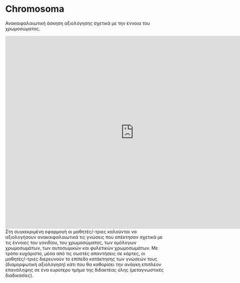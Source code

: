 # Chromosoma
Ανακαιφαλαιωτική άσκηση αξιολόγησης σχετικά με την έννοια του χρωμοσώματος.
<iframe src="https://content.e-me.edu.gr/wp-admin/admin-ajax.php?action=h5p_embed&id=1259262" width="800" height="600" frameborder="0" allowfullscreen="allowfullscreen"></iframe><script src="https://content.e-me.edu.gr/wp-content/plugins/h5p/h5p-php-library/js/h5p-resizer.js" charset="UTF-8"></script>
Στη συγκεκριμένη εφαρμογή οι μαθητές/-τριες καλούνται να αξιολογήσουν ανακαιφαλαιωτικά τις γνώσεις που απέκτησαν σχετικά με τις έννοιες του γονιδίου, του χρωμοσώματος, των ομόλογων χρωμοσωμάτων, των αυτοσωμικών και φυλετικών χρωμοσωμάτων. Με τρόπο ευχάριστο, μέσα από τις σωστές απαντήσεις σε κάρτες, οι μαθητές/-τριες διερευνούν το επίπεδο κατάκτησης των γνώσεών τους (διαμορφωτική αξιολόγηση) κάτι που θα καθορίσει την ανάγκη  επιπλέον επανάληψης σε ένα ευρύτερο τμήμα της διδακτέας ύλης (μεταγνωστικές διαδικασίες).
